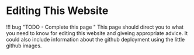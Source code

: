 # Editing This Website

!!! bug "TODO - Complete this page "
    This page should direct you to what you need to know for editing this website and giveing appropriate advice.
    It could also include information about the github deployment using the little github images.